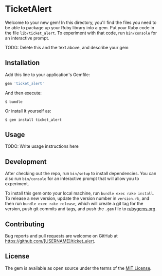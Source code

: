 # TicketAlert

Welcome to your new gem! In this directory, you'll find the files you need to be able to package up your Ruby library into a gem. Put your Ruby code in the file `lib/ticket_alert`. To experiment with that code, run `bin/console` for an interactive prompt.

TODO: Delete this and the text above, and describe your gem

## Installation

Add this line to your application's Gemfile:

```ruby
gem 'ticket_alert'
```

And then execute:

    $ bundle

Or install it yourself as:

    $ gem install ticket_alert

## Usage

TODO: Write usage instructions here

## Development

After checking out the repo, run `bin/setup` to install dependencies. You can also run `bin/console` for an interactive prompt that will allow you to experiment.

To install this gem onto your local machine, run `bundle exec rake install`. To release a new version, update the version number in `version.rb`, and then run `bundle exec rake release`, which will create a git tag for the version, push git commits and tags, and push the `.gem` file to [rubygems.org](https://rubygems.org).

## Contributing

Bug reports and pull requests are welcome on GitHub at https://github.com/[USERNAME]/ticket_alert.

## License

The gem is available as open source under the terms of the [MIT License](https://opensource.org/licenses/MIT).
